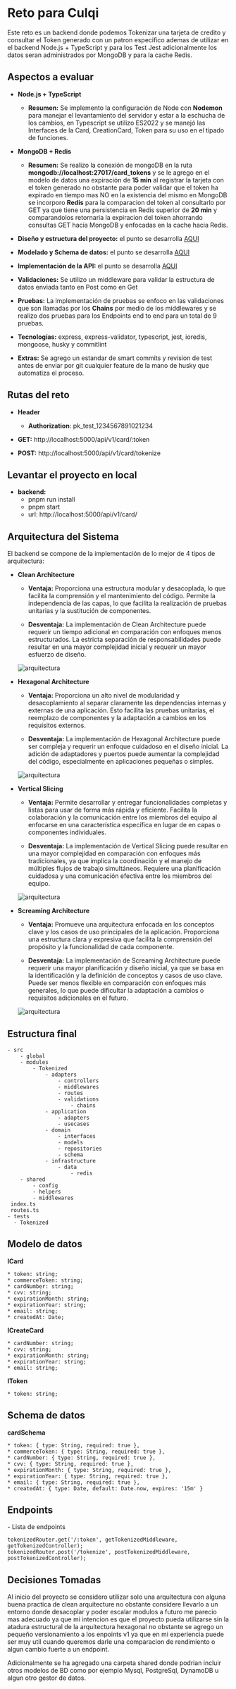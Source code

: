 # Reto para Culqi

Este reto es un backend donde podemos Tokenizar una tarjeta de credito y consultar el Token generado con un patron especifico ademas de utilizar en el backend Node.js + TypeScript y para los Test Jest adicionalmente los datos seran administrados por MongoDB y para la cache Redis.

## Aspectos a evaluar 

- **Node.js + TypeScript** 
    - **Resumen:** Se implemento la configuración de Node con **Nodemon** para manejar el levantamiento del servidor y estar a la eschucha de los cambios, en Typescript se utilizo ES2022 y se manejó las Interfaces de la Card, CreationCard, Token para su uso en el tipado de funciones.
    
- **MongoDB + Redis** 
    - **Resumen:** Se realizo la conexión de mongoDB en la ruta **mongodb://localhost:27017/card_tokens** y se le agrego en el modelo de datos una expiración de **15 min** al registrar la tarjeta con el token generado no obstante para poder validar que el token ha expirado en tiempo mas NO en la existencia del mismo en MongoDB se incorporo **Redis** para la comparacion del token al consultarlo por GET ya que tiene una persistencia en Redis superior de **20 min** y comparandolos retornaria la expiracion del token ahorrando consultas GET hacia MongoDB y enfocadas en la cache hacia Redis.
 
- **Diseño y estructura del proyecto:** el punto se desarrolla [AQUI](#seccion-arquitectura) 
 
- **Modelado y Schema de datos:** el punto se desarrolla [AQUI](#seccion-datos) 
 
- **Implementación de la API:** el punto se desarrolla [AQUI](#seccion-apis) 
 
- **Validaciones:** Se utilizo un middleware para validar la estructura de datos enviada tanto en Post como en Get

- **Pruebas:** La implementación de pruebas se enfoco en las validaciones que son llamadas por los **Chains** por medio de los middlewares y se realizo dos pruebas para los Endpoints end to end para un total de 9 pruebas.

- **Tecnologías:** express, express-validator, typescript, jest, ioredis, mongoose, husky y commitlint

- **Extras:** Se agrego un estandar de smart commits y revision de test antes de enviar por git cualquier feature de la mano de husky que automatiza el proceso. 
 

## Rutas del reto

- **Header**

    - **Authorization**: pk_test_1234567891021234

- **GET:** http://localhost:5000/api/v1/card/:token  
- **POST:** http://localhost:5000/api/v1/card/tokenize 



## Levantar el proyecto en local ##
 
- **backend:**
  - pnpm run install 
  - pnpm start
  - url: http://localhost:5000/api/v1/card/
  
  

## Arquitectura del Sistema
<div id="seccion-arquitectura"></div>

El backend se compone de la implementación de lo mejor de 4 tipos de arquitectura:

- **Clean Architecture**
    - **Ventaja:** Proporciona una estructura modular y desacoplada, lo que facilita la comprensión y el mantenimiento del código. Permite la independencia de las capas, lo que facilita la realización de pruebas unitarias y la sustitución de componentes.
    
    - **Desventaja:** La implementación de Clean Architecture puede requerir un tiempo adicional en comparación con enfoques menos estructurados. La estricta separación de responsabilidades puede resultar en una mayor complejidad inicial y requerir un mayor esfuerzo de diseño.
    
    ![arquitectura](assets/clean.png)
    
- **Hexagonal Architecture**

    - **Ventaja:** Proporciona un alto nivel de modularidad y desacoplamiento al separar claramente las dependencias internas y externas de una aplicación. Esto facilita las pruebas unitarias, el reemplazo de componentes y la adaptación a cambios en los requisitos externos.
    
    - **Desventaja:** La implementación de Hexagonal Architecture puede ser compleja y requerir un enfoque cuidadoso en el diseño inicial. La adición de adaptadores y puertos puede aumentar la complejidad del código, especialmente en aplicaciones pequeñas o simples.
    
    ![arquitectura](assets/hexagonal.png)
    
- **Vertical Slicing**

    - **Ventaja:** Permite desarrollar y entregar funcionalidades completas y listas para usar de forma más rápida y eficiente. Facilita la colaboración y la comunicación entre los miembros del equipo al enfocarse en una característica específica en lugar de en capas o componentes individuales.
    
    - **Desventaja:** La implementación de Vertical Slicing puede resultar en una mayor complejidad en comparación con enfoques más tradicionales, ya que implica la coordinación y el manejo de múltiples flujos de trabajo simultáneos. Requiere una planificación cuidadosa y una comunicación efectiva entre los miembros del equipo.
    
    ![arquitectura](assets/vertical.png)
    
- **Screaming Architecture**

    - **Ventaja:** Promueve una arquitectura enfocada en los conceptos clave y los casos de uso principales de la aplicación. Proporciona una estructura clara y expresiva que facilita la comprensión del propósito y la funcionalidad de cada componente.
    
    - **Desventaja:** La implementación de Screaming Architecture puede requerir una mayor planificación y diseño inicial, ya que se basa en la identificación y la definición de conceptos y casos de uso clave. Puede ser menos flexible en comparación con enfoques más generales, lo que puede dificultar la adaptación a cambios o requisitos adicionales en el futuro.
    
    ![arquitectura](assets/screaming.png)

## Estructura final

```
- src
    - global
    - modules
        - Tokenized
            - adapters
                - controllers
                - middlewares
                - routes
                - validations
                    - chains
            - application
                - adapters
                - usecases
            - domain
                - interfaces
                - models
                - repositories
                - schema
            - infrastructure
                - data
                    - redis
    - shared
        - config
        - helpers
        - middlewares 
 index.ts
 routes.ts 
- tests 
  - Tokenized
``` 
 
 
## Modelo de datos

<div id="seccion-datos"></div>

**ICard**
```
* token: string;
* commerceToken: string;
* cardNumber: string;
* cvv: string;
* expirationMonth: string;
* expirationYear: string;
* email: string;
* createdAt: Date;
```
**ICreateCard**
``` 
* cardNumber: string;
* cvv: string;
* expirationMonth: string;
* expirationYear: string;
* email: string; 
```

**IToken**
``` 
* token: string; 
```

## Schema de datos

**cardSchema**
``` 
* token: { type: String, required: true },
* commerceToken: { type: String, required: true },
* cardNumber: { type: String, required: true },
* cvv: { type: String, required: true },
* expirationMonth: { type: String, required: true },
* expirationYear: { type: String, required: true },
* email: { type: String, required: true },
* createdAt: { type: Date, default: Date.now, expires: '15m' } 
```


## Endpoints

<div id="seccion-apis"></div> - Lista de endpoints

```
tokenizedRouter.get('/:token', getTokenizedMiddleware, getTokenizedController);
tokenizedRouter.post('/tokenize', postTokenizedMiddleware, postTokenizedController);
```

## Decisiones Tomadas

Al inicio del proyecto se considero utilizar solo una arquitectura con alguna buena practica de clean arquitecture no obstante considere llevarlo a un entorno donde desacoplar y poder escalar modulos a futuro me parecio mas adecuado ya que mi intencion es que el proyecto pueda utilizarse sin la atadura estructural de la arquitectura hexagonal no obstante se agrego un pequeño versionamiento a los enpoints v1 ya que en mi experiencia puede ser muy util cuando queremos darle una comparacion de rendimiento o algun cambio fuerte a un endpoint. 

Adicionalmente se ha agregado una carpeta shared donde podrian incluir otros modelos de BD como por ejemplo Mysql, PostgreSql, DynamoDB u algun otro gestor de datos.